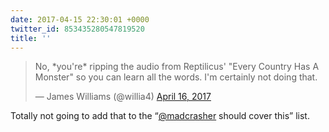 ```yaml
---
date: 2017-04-15 22:30:01 +0000
twitter_id: 853435280547819520
title: ''
---
```


<blockquote class="twitter-tweet"><p lang="en" dir="ltr">No, *you&#39;re* ripping the audio from Reptilicus&#39; &quot;Every Country Has A Monster&quot; so you can learn all the words. I&#39;m certainly not doing that.</p>&mdash; James Williams (@willia4) <a href="https://twitter.com/willia4/status/853403326976851968?ref_src=twsrc%5Etfw">April 16, 2017</a></blockquote>
<script async src="https://platform.twitter.com/widgets.js" charset="utf-8"></script>

Totally not going to add that to the “[@madcrasher](https://twitter.com/madcrasher) should cover this” list.
